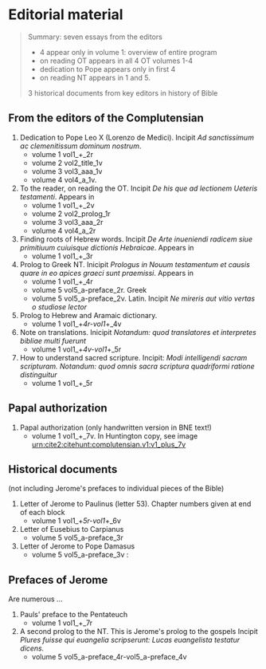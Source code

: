 # Editorial material



> Summary: seven essays from the editors
>
> - 4 appear only in volume 1: overview of entire program
> - on reading OT appears in all 4 OT volumes 1-4
> - dedication to Pope appears only in first 4
> - on reading NT appears in 1 and 5.
>
> 3 historical documents from key editors in history of Bible


## From the editors of the Complutensian



1. Dedication to Pope Leo X (Lorenzo de Medici). Incipit *Ad sanctissimum ac clemenitissum dominum nostrum*.
    - volume 1 vol1_+_2r
    - volume 2 vol2_title_1v
    - volume 3 vol3_aaa_1v
    - volume 4 vol4_a_1v.  
2.  To the reader, on reading the OT.  Incipit *De his que ad lectionem Ueteris testamenti*. Appears in
    - volume 1 vol1_+_2v
    - volume 2 vol2_prolog_1r
    - volume 3 vol3_aaa_2r
    - volume 4 vol4_a_2r
3. Finding roots of Hebrew words. Incipit *De Arte inueniendi radicem siue primitiuum cuiuisque dictionis Hebraicae*. Appears in
    - volume 1 vol1_+_3r
4.  Prolog to Greek NT. Inicipit *Prologus in Nouum testamentum et causis quare in eo apices graeci sunt praemissi*. Appears in 
    - volume 1 vol1_+_4r
    - volume 5 vol5_a-preface_2r. Greek
    - volume 5 vol5_a-preface_2v. Latin. Incipit *Ne mireris aut vitio vertas o studiose lector*
5. Prolog to Hebrew and Aramaic dictionary.
    - volume 1 vol1_+_4r-vol1_+_4v
6. Note on translations. Inicipit *Notandum: quod translatores et interpretes bibliae multi fuerunt*
    - volume 1 vol1_+_4v-vol1_+_5r
7. How to understand sacred scripture. Incipit: *Modi intelligendi sacram scripturam.  Notandum: quod omnis sacra scriptura quadriformi ratione distinguitur*
    - volume 1 vol1_+_5r


## Papal authorization

1. Papal authorization (only handwritten version in BNE text!)
    - volume 1 vol1_+_7v. In Huntington copy, see image [urn:cite2:citehunt:complutensian.v1:v1_plus_7v](https://www.homermultitext.org/ict2/?urn=urn:cite2:citehunt:complutensian.v1:v1_plus_7v)

## Historical documents

(not including Jerome's prefaces to individual pieces of the Bible)

1. Letter of Jerome to Paulinus (letter 53). Chapter numbers given at end of each block   
    - volume 1 vol1_+_5r-vol1_+_6v
2. Letter of Eusebius to Carpianus
    - volume 5  vol5_a-preface_3r 
3.  Letter of Jerome to Pope Damasus
    - volume 5 vol5_a-preface_3v : 

## Prefaces of Jerome

Are numerous ...


1. Pauls' preface to the Pentateuch
    - volume 1 vol1_+_7r
1. A second prolog to the NT. This is Jerome's prolog to the gospels Incipit *Plures fuisse qui euangelia scripserunt: Lucas euangelista testatur dicens.*
    - volume 5 vol5_a-preface_4r-vol5_a-preface_4v